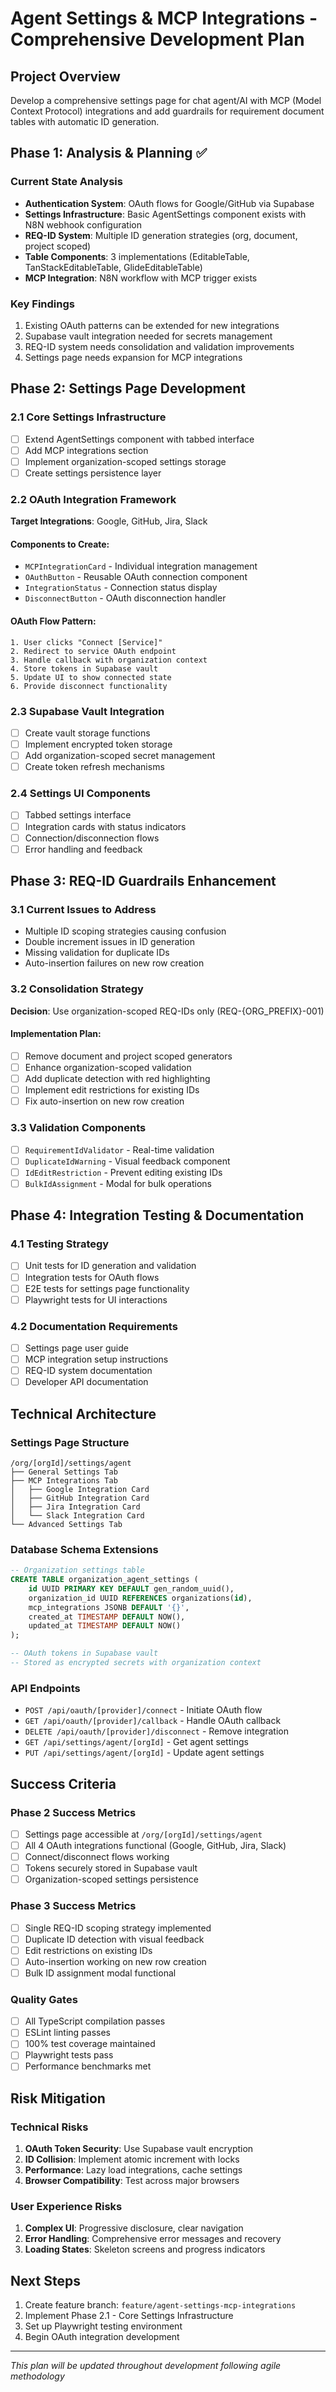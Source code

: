 # Agent Settings & MCP Integrations - Comprehensive Development Plan

## Project Overview
Develop a comprehensive settings page for chat agent/AI with MCP (Model Context Protocol) integrations and add guardrails for requirement document tables with automatic ID generation.

## Phase 1: Analysis & Planning ✅

### Current State Analysis
- **Authentication System**: OAuth flows for Google/GitHub via Supabase
- **Settings Infrastructure**: Basic AgentSettings component exists with N8N webhook configuration
- **REQ-ID System**: Multiple ID generation strategies (org, document, project scoped)
- **Table Components**: 3 implementations (EditableTable, TanStackEditableTable, GlideEditableTable)
- **MCP Integration**: N8N workflow with MCP trigger exists

### Key Findings
1. Existing OAuth patterns can be extended for new integrations
2. Supabase vault integration needed for secrets management
3. REQ-ID system needs consolidation and validation improvements
4. Settings page needs expansion for MCP integrations

## Phase 2: Settings Page Development

### 2.1 Core Settings Infrastructure
- [ ] Extend AgentSettings component with tabbed interface
- [ ] Add MCP integrations section
- [ ] Implement organization-scoped settings storage
- [ ] Create settings persistence layer

### 2.2 OAuth Integration Framework
**Target Integrations**: Google, GitHub, Jira, Slack

#### Components to Create:
- `MCPIntegrationCard` - Individual integration management
- `OAuthButton` - Reusable OAuth connection component
- `IntegrationStatus` - Connection status display
- `DisconnectButton` - OAuth disconnection handler

#### OAuth Flow Pattern:
```
1. User clicks "Connect [Service]"
2. Redirect to service OAuth endpoint
3. Handle callback with organization context
4. Store tokens in Supabase vault
5. Update UI to show connected state
6. Provide disconnect functionality
```

### 2.3 Supabase Vault Integration
- [ ] Create vault storage functions
- [ ] Implement encrypted token storage
- [ ] Add organization-scoped secret management
- [ ] Create token refresh mechanisms

### 2.4 Settings UI Components
- [ ] Tabbed settings interface
- [ ] Integration cards with status indicators
- [ ] Connection/disconnection flows
- [ ] Error handling and feedback

## Phase 3: REQ-ID Guardrails Enhancement

### 3.1 Current Issues to Address
- Multiple ID scoping strategies causing confusion
- Double increment issues in ID generation
- Missing validation for duplicate IDs
- Auto-insertion failures on new row creation

### 3.2 Consolidation Strategy
**Decision**: Use organization-scoped REQ-IDs only (REQ-{ORG_PREFIX}-001)

#### Implementation Plan:
- [ ] Remove document and project scoped generators
- [ ] Enhance organization-scoped validation
- [ ] Add duplicate detection with red highlighting
- [ ] Implement edit restrictions for existing IDs
- [ ] Fix auto-insertion on new row creation

### 3.3 Validation Components
- [ ] `RequirementIdValidator` - Real-time validation
- [ ] `DuplicateIdWarning` - Visual feedback component
- [ ] `IdEditRestriction` - Prevent editing existing IDs
- [ ] `BulkIdAssignment` - Modal for bulk operations

## Phase 4: Integration Testing & Documentation

### 4.1 Testing Strategy
- [ ] Unit tests for ID generation and validation
- [ ] Integration tests for OAuth flows
- [ ] E2E tests for settings page functionality
- [ ] Playwright tests for UI interactions

### 4.2 Documentation Requirements
- [ ] Settings page user guide
- [ ] MCP integration setup instructions
- [ ] REQ-ID system documentation
- [ ] Developer API documentation

## Technical Architecture

### Settings Page Structure
```
/org/[orgId]/settings/agent
├── General Settings Tab
├── MCP Integrations Tab
│   ├── Google Integration Card
│   ├── GitHub Integration Card
│   ├── Jira Integration Card
│   └── Slack Integration Card
└── Advanced Settings Tab
```

### Database Schema Extensions
```sql
-- Organization settings table
CREATE TABLE organization_agent_settings (
    id UUID PRIMARY KEY DEFAULT gen_random_uuid(),
    organization_id UUID REFERENCES organizations(id),
    mcp_integrations JSONB DEFAULT '{}',
    created_at TIMESTAMP DEFAULT NOW(),
    updated_at TIMESTAMP DEFAULT NOW()
);

-- OAuth tokens in Supabase vault
-- Stored as encrypted secrets with organization context
```

### API Endpoints
- `POST /api/oauth/[provider]/connect` - Initiate OAuth flow
- `GET /api/oauth/[provider]/callback` - Handle OAuth callback
- `DELETE /api/oauth/[provider]/disconnect` - Remove integration
- `GET /api/settings/agent/[orgId]` - Get agent settings
- `PUT /api/settings/agent/[orgId]` - Update agent settings

## Success Criteria

### Phase 2 Success Metrics
- [ ] Settings page accessible at `/org/[orgId]/settings/agent`
- [ ] All 4 OAuth integrations functional (Google, GitHub, Jira, Slack)
- [ ] Connect/disconnect flows working
- [ ] Tokens securely stored in Supabase vault
- [ ] Organization-scoped settings persistence

### Phase 3 Success Metrics
- [ ] Single REQ-ID scoping strategy implemented
- [ ] Duplicate ID detection with visual feedback
- [ ] Edit restrictions on existing IDs
- [ ] Auto-insertion working on new row creation
- [ ] Bulk ID assignment modal functional

### Quality Gates
- [ ] All TypeScript compilation passes
- [ ] ESLint linting passes
- [ ] 100% test coverage maintained
- [ ] Playwright tests pass
- [ ] Performance benchmarks met

## Risk Mitigation

### Technical Risks
1. **OAuth Token Security**: Use Supabase vault encryption
2. **ID Collision**: Implement atomic increment with locks
3. **Performance**: Lazy load integrations, cache settings
4. **Browser Compatibility**: Test across major browsers

### User Experience Risks
1. **Complex UI**: Progressive disclosure, clear navigation
2. **Error Handling**: Comprehensive error messages and recovery
3. **Loading States**: Skeleton screens and progress indicators

## Next Steps
1. Create feature branch: `feature/agent-settings-mcp-integrations`
2. Implement Phase 2.1 - Core Settings Infrastructure
3. Set up Playwright testing environment
4. Begin OAuth integration development

---
*This plan will be updated throughout development following agile methodology*
